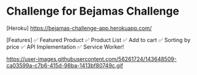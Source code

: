 # Challenge for Bejamas Challenge

[Heroku] https://bejamas-challenge-app.herokuapp.com/


[Features]
✅  Featured Product
✅  Product List
✅  Add to cart
✅  Sorting by price
✅  API Implementation
✅  Service Worker!


https://user-images.githubusercontent.com/56261724/143648509-ca03599a-c7b6-415d-98ba-1413bf80749c.gif
